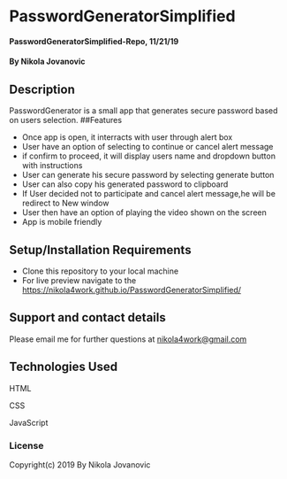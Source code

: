# PasswordGeneratorSimplified

#### PasswordGeneratorSimplified-Repo, 11/21/19

#### By Nikola Jovanovic

## Description
PasswordGenerator is a small app that generates secure password based on users selection. 
##Features

* Once app is open, it interracts with user through alert box
* User have an option of selecting to continue or cancel alert message
* if confirm to proceed, it will display users name and dropdown button with instructions
* User can generate his secure password by selecting generate button
* User can also copy his generated password to clipboard
* If User decided not to participate and cancel alert message,he will be redirect to New window
* User then have an option of playing the video shown on the screen 
* App is mobile friendly



## Setup/Installation Requirements

* Clone this repository to your local machine
* For live preview navigate to the https://nikola4work.github.io/PasswordGeneratorSimplified/ 




## Support and contact details

Please email me for further questions at nikola4work@gmail.com

## Technologies Used

HTML

CSS

JavaScript 


### License

Copyright(c) 2019 By Nikola Jovanovic


